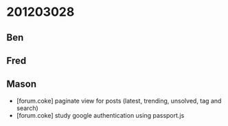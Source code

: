 # 201203028

## Ben



## Fred



## Mason
- [forum.coke] paginate view for posts (latest, trending, unsolved, tag and search)
- [forum.coke] study google authentication using passport.js

